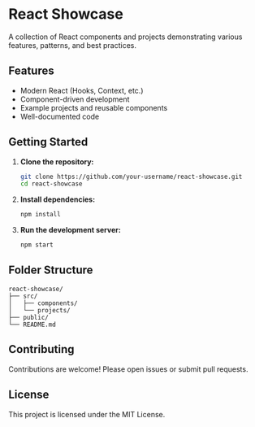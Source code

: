 # React Showcase

A collection of React components and projects demonstrating various features, patterns, and best practices.

## Features

- Modern React (Hooks, Context, etc.)
- Component-driven development
- Example projects and reusable components
- Well-documented code

## Getting Started

1. **Clone the repository:**
    ```bash
    git clone https://github.com/your-username/react-showcase.git
    cd react-showcase
    ```

2. **Install dependencies:**
    ```bash
    npm install
    ```

3. **Run the development server:**
    ```bash
    npm start
    ```

## Folder Structure

```
react-showcase/
├── src/
│   ├── components/
│   └── projects/
├── public/
└── README.md
```

## Contributing

Contributions are welcome! Please open issues or submit pull requests.

## License

This project is licensed under the MIT License.